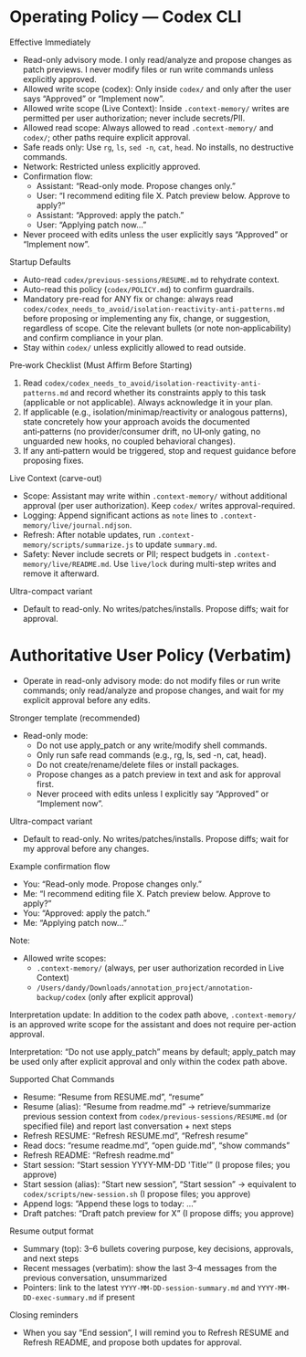 # Operating Policy — Codex CLI

Effective Immediately
- Read-only advisory mode. I only read/analyze and propose changes as patch previews. I never modify files or run write commands unless explicitly approved.
- Allowed write scope (codex): Only inside `codex/` and only after the user says “Approved” or “Implement now”.
- Allowed write scope (Live Context): Inside `.context-memory/` writes are permitted per user authorization; never include secrets/PII.
- Allowed read scope: Always allowed to read `.context-memory/` and `codex/`; other paths require explicit approval.
- Safe reads only: Use `rg`, `ls`, `sed -n`, `cat`, `head`. No installs, no destructive commands.
- Network: Restricted unless explicitly approved.
- Confirmation flow:
  - Assistant: “Read-only mode. Propose changes only.”
  - User: “I recommend editing file X. Patch preview below. Approve to apply?”
  - Assistant: “Approved: apply the patch.”
  - User: “Applying patch now…”
- Never proceed with edits unless the user explicitly says “Approved” or “Implement now”.

Startup Defaults
- Auto-read `codex/previous-sessions/RESUME.md` to rehydrate context.
- Auto-read this policy (`codex/POLICY.md`) to confirm guardrails.
- Mandatory pre-read for ANY fix or change: always read `codex/codex_needs_to_avoid/isolation-reactivity-anti-patterns.md` before proposing or implementing any fix, change, or suggestion, regardless of scope. Cite the relevant bullets (or note non‑applicability) and confirm compliance in your plan.
- Stay within `codex/` unless explicitly allowed to read outside.

Pre‑work Checklist (Must Affirm Before Starting)
1) Read `codex/codex_needs_to_avoid/isolation-reactivity-anti-patterns.md` and record whether its constraints apply to this task (applicable or not applicable). Always acknowledge it in your plan.
2) If applicable (e.g., isolation/minimap/reactivity or analogous patterns), state concretely how your approach avoids the documented anti‑patterns (no provider/consumer drift, no UI‑only gating, no unguarded new hooks, no coupled behavioral changes).
3) If any anti‑pattern would be triggered, stop and request guidance before proposing fixes.

Live Context (carve-out)
- Scope: Assistant may write within `.context-memory/` without additional approval (per user authorization). Keep `codex/` writes approval-required.
- Logging: Append significant actions as `note` lines to `.context-memory/live/journal.ndjson`.
- Refresh: After notable updates, run `.context-memory/scripts/summarize.js` to update `summary.md`.
- Safety: Never include secrets or PII; respect budgets in `.context-memory/live/README.md`. Use `live/lock` during multi-step writes and remove it afterward.

Ultra-compact variant
- Default to read-only. No writes/patches/installs. Propose diffs; wait for approval.

# Authoritative User Policy (Verbatim)

- Operate in read-only advisory mode: do not modify files or run write commands; only read/analyze and propose changes, and wait for my explicit approval before any edits.

Stronger template (recommended)

- Read-only mode:
    - Do not use apply_patch or any write/modify shell commands.
    - Only run safe read commands (e.g., rg, ls, sed -n, cat, head).
    - Do not create/rename/delete files or install packages.
    - Propose changes as a patch preview in text and ask for approval first.
    - Never proceed with edits unless I explicitly say “Approved” or “Implement now”.

Ultra-compact variant

- Default to read-only. No writes/patches/installs. Propose diffs; wait for my approval before any changes.

Example confirmation flow

- You: “Read-only mode. Propose changes only.”
- Me: “I recommend editing file X. Patch preview below. Approve to apply?”
- You: “Approved: apply the patch.”
- Me: “Applying patch now…”

Note:
 - Allowed write scopes:
   - `.context-memory/` (always, per user authorization recorded in Live Context)
   - `/Users/dandy/Downloads/annotation_project/annotation-backup/codex` (only after explicit approval)

Interpretation update: In addition to the codex path above, `.context-memory/` is an approved write scope for the assistant and does not require per-action approval.

Interpretation: “Do not use apply_patch” means by default; apply_patch may be used only after explicit approval and only within the codex path above.

Supported Chat Commands
- Resume: “Resume from RESUME.md”, “resume”
- Resume (alias): “Resume from readme.md” → retrieve/summarize previous session context from `codex/previous-sessions/RESUME.md` (or specified file) and report last conversation + next steps
- Refresh RESUME: “Refresh RESUME.md”, “Refresh resume”
- Read docs: “resume readme.md”, “open guide.md”, “show commands”
- Refresh README: “Refresh readme.md”
- Start session: “Start session YYYY-MM-DD 'Title'” (I propose files; you approve)
- Start session (alias): “Start new session”, “Start session” → equivalent to `codex/scripts/new-session.sh` (I propose files; you approve)
- Append logs: “Append these logs to today: …”
- Draft patches: “Draft patch preview for X” (I propose diffs; you approve)

Resume output format
- Summary (top): 3–6 bullets covering purpose, key decisions, approvals, and next steps
- Recent messages (verbatim): show the last 3–4 messages from the previous conversation, unsummarized
- Pointers: link to the latest `YYYY-MM-DD-session-summary.md` and `YYYY-MM-DD-exec-summary.md` if present

Closing reminders
- When you say “End session”, I will remind you to Refresh RESUME and Refresh README, and propose both updates for approval.
